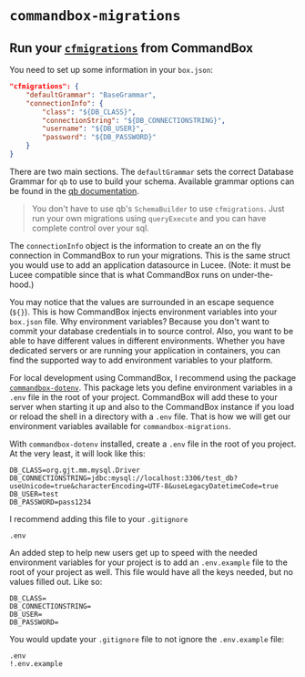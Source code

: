 # `commandbox-migrations`

## Run your [`cfmigrations`](https://github.com/elpete/cfmigrations) from CommandBox

You need to set up some information in your `box.json`:

```json
"cfmigrations": {
    "defaultGrammar": "BaseGrammar",
    "connectionInfo": {
        "class": "${DB_CLASS}",
        "connectionString": "${DB_CONNECTIONSTRING}",
        "username": "${DB_USER}",
        "password": "${DB_PASSWORD}"
    }
}
```

There are two main sections.  The `defaultGrammar` sets the correct Database Grammar for `qb` to use to build your schema.  Available grammar options can be found in the [qb documentation](https://elpete.gitbooks.io/qb/content/).

> You don't have to use qb's `SchemaBuilder` to use `cfmigrations`.  Just run your own migrations using `queryExecute` and you can have complete control over your sql.

The `connectionInfo` object is the information to create an on the fly connection in CommandBox to run your migrations. This is the same struct you would use to add an application datasource in Lucee. (Note: it must be Lucee compatible since that is what CommandBox runs on under-the-hood.)

You may notice that the values are surrounded in an escape sequence (`${}`).  This is how CommandBox injects environment variables into your `box.json` file.  Why environment variables?  Because you don't want to commit your database credentials in to source control.  Also, you want to be able to have different values in different environments.  Whether you have dedicated servers or are running your application in containers, you can find the supported way to add environment variables to your platform.

For local development using CommandBox, I recommend using the package [`commandbox-dotenv`](https://forgebox.io/view/commandbox-dotenv).  This package lets you define environment variables in a `.env` file in the root of your project.  CommandBox will add these to your server when starting it up and also to the CommandBox instance if you load or reload the shell in a directory with a `.env` file.  That is how we will get our environment variables available for `commandbox-migrations`.

With `commandbox-dotenv` installed, create a `.env` file in the root of you project.  At the very least, it will look like this:

```
DB_CLASS=org.gjt.mm.mysql.Driver
DB_CONNECTIONSTRING=jdbc:mysql://localhost:3306/test_db?useUnicode=true&characterEncoding=UTF-8&useLegacyDatetimeCode=true
DB_USER=test
DB_PASSWORD=pass1234
```

I recommend adding this file to your `.gitignore`

```
.env
```

An added step to help new users get up to speed with the needed environment variables for your project is to add an `.env.example` file to the root of your project as well.  This file would have all the keys needed, but no values filled out.  Like so:

```
DB_CLASS=
DB_CONNECTIONSTRING=
DB_USER=
DB_PASSWORD=
```

You would update your `.gitignore` file to not ignore the `.env.example` file:

```
.env
!.env.example
```



